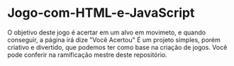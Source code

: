 # Jogo-com-HTML-e-JavaScript
O objetivo deste jogo é acertar em um alvo em movimeto, e quando conseguir, a página irá dize "Você Acertou"
É um projeto simples, porém criativo e divertido,  que podemos ter como base na criação de jogos.
Você pode conferir na ramificação mestre deste repositório.
